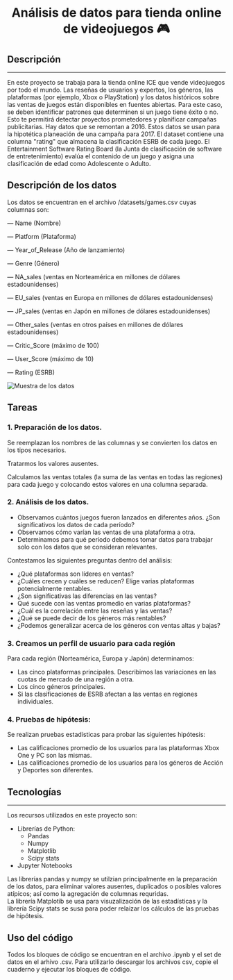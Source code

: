 <h1 align="center"> Análisis de datos para tienda online de videojuegos 🎮  </h1>

## Descripción
***
En este proyecto se trabaja para la tienda online ICE que vende videojuegos por todo el mundo. Las reseñas de usuarios y expertos, los géneros, las plataformas (por ejemplo, Xbox o PlayStation) y los datos históricos sobre las ventas de juegos están disponibles en fuentes abiertas. 
Para este caso, se deben identificar patrones que determinen si un juego tiene éxito o no. Esto te permitirá detectar proyectos prometedores y planificar campañas publicitarias.
Hay datos que se remontan a 2016. Estos datos se usan para la hipotética planeación de una campaña para 2017.
El dataset contiene una columna "rating" que almacena la clasificación ESRB de cada juego. El Entertainment Software Rating Board (la Junta de clasificación de software de entretenimiento) evalúa el contenido de un juego y asigna una clasificación de edad como Adolescente o Adulto.

## Descripción de los datos 

Los datos se encuentran en el  archivo /datasets/games.csv cuyas columnas son: 

— Name (Nombre)

— Platform (Plataforma)

— Year_of_Release (Año de lanzamiento)

— Genre (Género) 

— NA_sales (ventas en Norteamérica en millones de dólares estadounidenses) 

— EU_sales (ventas en Europa en millones de dólares estadounidenses) 

— JP_sales (ventas en Japón en millones de dólares estadounidenses) 

— Other_sales (ventas en otros países en millones de dólares estadounidenses) 

— Critic_Score (máximo de 100) 

— User_Score (máximo de 10) 

— Rating (ESRB)

![Muestra de los datos](https://github.com/user-attachments/assets/7e315e44-40dc-4335-940c-73341900406f)


## Tareas 

### 1. Preparación de los datos. 

Se reemplazan los nombres de las columnas y se convierten los datos en los tipos necesarios.

Tratarmos los valores ausentes.

Calculamos las ventas totales (la suma de las ventas en todas las regiones) para cada juego y colocando estos valores en una columna separada.

### 2. Análisis de los datos. 

* Observamos cuántos juegos fueron lanzados en diferentes años. ¿Son significativos los datos de cada período?
* Observamos cómo varían las ventas de una plataforma a otra. 
* Determinamos para qué período debemos tomar datos para trabajar solo con los datos que se consideran relevantes.
  
Contestamos las siguientes preguntas dentro del análisis:

* ¿Qué plataformas son líderes en ventas? 
* ¿Cuáles crecen y cuáles se reducen? Elige varias plataformas potencialmente rentables.
* ¿Son significativas las diferencias en las ventas? 
* Qué sucede con las ventas promedio en varias plataformas? 
* ¿Cuál es la correlación entre las reseñas y las ventas?
* ¿Qué se puede decir de los géneros más rentables? 
* ¿Podemos generalizar acerca de los géneros con ventas altas y bajas?
  
### 3. Creamos un perfil de usuario para cada región

Para cada región (Norteamérica, Europa y Japón) determinamos:

*	Las cinco plataformas principales. Describimos las variaciones en las cuotas de mercado de una región a otra.
*	Los cinco géneros principales. 
*	Si las clasificaciones de ESRB afectan a las ventas en regiones individuales.

### 4. Pruebas de hipótesis:

Se realizan pruebas estadísticas para probar las siguientes hipótesis:
* Las calificaciones promedio de los usuarios para las plataformas Xbox One y PC son las mismas.
*  Las calificaciones promedio de los usuarios para los géneros de Acción y Deportes son diferentes.


## Tecnologías
***
Los recursos utilizados en este proyecto son:
* Librerías de Python:
  * Pandas
  * Numpy
  * Matplotlib
  * Scipy stats
* Jupyter Notebooks

Las librerías pandas y numpy se utilzian principalmente en la preparación de los datos, para eliminar valores ausentes, duplicados o posibles valores atípicos; así como la agregación de columnas requridas.  
La librería Matplotib se usa para visuzalización de las estadísticas y la librería Scipy stats se susa para poder relaizar los cálculos de las pruebas de hipótesis. 

## Uso del código 
Todos los bloques de código se encuentran en el archivo .ipynb y el set de datos en el arhivo .csv.
Para utilizarlo descargar los archivos csv, copie el cuaderno y ejecutar los bloques de código.
